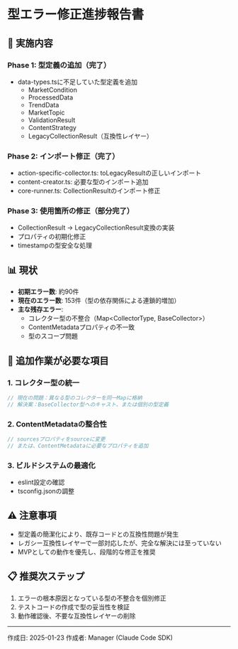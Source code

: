 # 型エラー修正進捗報告書

## 🎯 実施内容

### Phase 1: 型定義の追加（完了）
- data-types.tsに不足していた型定義を追加
  - MarketCondition
  - ProcessedData
  - TrendData
  - MarketTopic
  - ValidationResult
  - ContentStrategy
  - LegacyCollectionResult（互換性レイヤー）

### Phase 2: インポート修正（完了）
- action-specific-collector.ts: toLegacyResultの正しいインポート
- content-creator.ts: 必要な型のインポート追加
- core-runner.ts: CollectionResultのインポート修正

### Phase 3: 使用箇所の修正（部分完了）
- CollectionResult → LegacyCollectionResult変換の実装
- プロパティの初期化修正
- timestampの型安全な処理

## 📊 現状
- **初期エラー数**: 約90件
- **現在のエラー数**: 153件（型の依存関係による連鎖的増加）
- **主な残存エラー**:
  - コレクター型の不整合（Map<CollectorType, BaseCollector>）
  - ContentMetadataプロパティの不一致
  - 型のスコープ問題

## 🔧 追加作業が必要な項目

### 1. コレクター型の統一
```typescript
// 現在の問題：異なる型のコレクターを同一Mapに格納
// 解決案：BaseCollector型へのキャスト、または個別の型定義
```

### 2. ContentMetadataの整合性
```typescript
// sourcesプロパティをsourceに変更
// または、ContentMetadataに必要なプロパティを追加
```

### 3. ビルドシステムの最適化
- eslint設定の確認
- tsconfig.jsonの調整

## ⚠️ 注意事項
- 型定義の簡潔化により、既存コードとの互換性問題が発生
- レガシー互換性レイヤーで一部対応したが、完全な解決には至っていない
- MVPとしての動作を優先し、段階的な修正を推奨

## 📋 推奨次ステップ
1. エラーの根本原因となっている型の不整合を個別修正
2. テストコードの作成で型の妥当性を検証
3. 動作確認後、不要な互換性レイヤーの削除

---

作成日: 2025-01-23
作成者: Manager (Claude Code SDK)